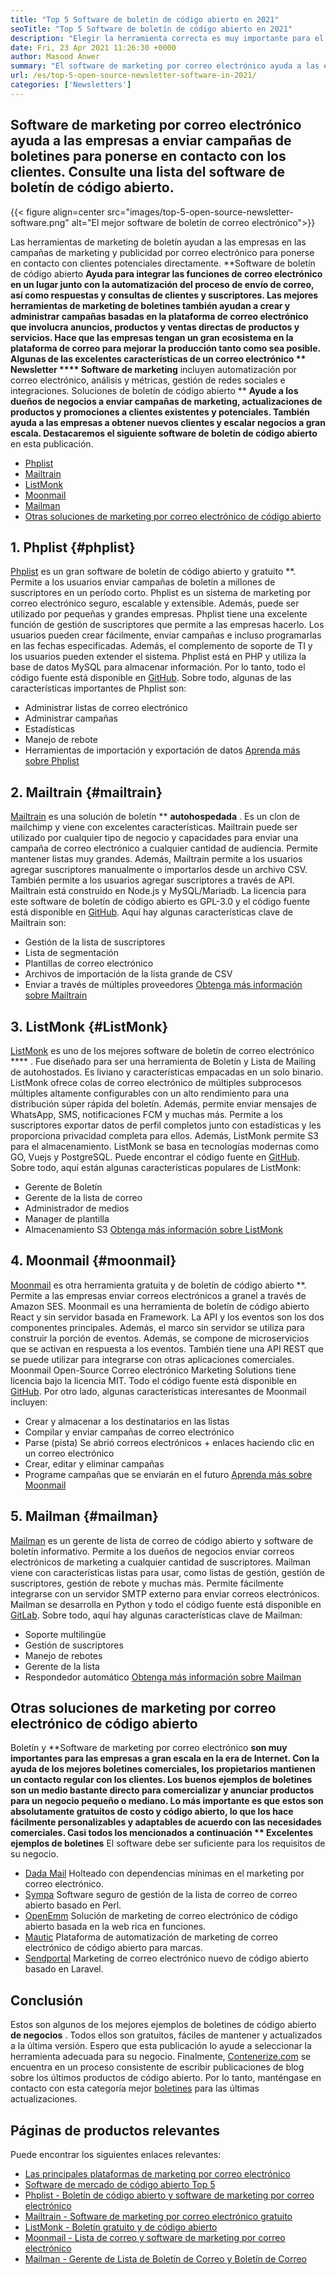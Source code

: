 ```yaml
---
title: "Top 5 Software de boletín de código abierto en 2021" 
seoTitle: "Top 5 Software de boletín de código abierto en 2021" 
description: "Elegir la herramienta correcta es muy importante para el crecimiento del negocio. Tenemos una lista concisa del mejor software de boletín de código abierto de correo electrónico." 
date: Fri, 23 Apr 2021 11:26:30 +0000
author: Masood Anwer
summary: "El software de marketing por correo electrónico ayuda a las empresas a enviar campañas de boletines para ponerse en contacto con los clientes. Consulte una lista del software de boletín de código abierto." 
url: /es/top-5-open-source-newsletter-software-in-2021/
categories: ['Newsletters']
---
```


## Software de marketing por correo electrónico ayuda a las empresas a enviar campañas de boletines para ponerse en contacto con los clientes. Consulte una lista del software de boletín de código abierto.

{{< figure align=center src="images/top-5-open-source-newsletter-software.png" alt="El mejor software de boletín de correo electrónico">}}

Las herramientas de marketing de boletín ayudan a las empresas en las campañas de marketing y publicidad por correo electrónico para ponerse en contacto con clientes potenciales directamente. **Software de boletín de código abierto  **Ayuda para integrar las funciones de correo electrónico en un lugar junto con la automatización del proceso de envío de correo, así como respuestas y consultas de clientes y suscriptores. Las mejores herramientas de marketing de boletines también ayudan a crear y administrar campañas basadas en la plataforma de correo electrónico que involucra anuncios, productos y ventas directas de productos y servicios. Hace que las empresas tengan un gran ecosistema en la plataforma de correo para mejorar la producción tanto como sea posible. Algunas de las excelentes características de un correo electrónico **  Newsletter  ****  Software de marketing**  incluyen automatización por correo electrónico, análisis y métricas, gestión de redes sociales e integraciones.
Soluciones de boletín de código abierto ** **Ayude a los dueños de negocios a enviar campañas de marketing, actualizaciones de productos y promociones a clientes existentes y potenciales. También ayuda a las empresas a obtener nuevos clientes y escalar negocios a gran escala. Destacaremos el siguiente software de boletín de código abierto**   en esta publicación.
  * [Phplist][1]
  * [Mailtrain][2]
  * [ListMonk][3]
  * [Moonmail][4]
  * [Mailman][5]
  * [Otras soluciones de marketing por correo electrónico de código abierto][6]

## 1. Phplist   {#phplist}
[Phplist][7] es un gran software de boletín de código abierto y gratuito **. Permite a los usuarios enviar campañas de boletín a millones de suscriptores en un período corto. Phplist es un sistema de marketing por correo electrónico seguro, escalable y extensible. Además, puede ser utilizado por pequeñas y grandes empresas. Phplist tiene una excelente función de gestión de suscriptores que permite a las empresas hacerlo. Los usuarios pueden crear fácilmente, enviar campañas e incluso programarlas en las fechas especificadas. Además, el complemento de soporte de TI y los usuarios pueden extender el sistema. Phplist está en PHP y utiliza la base de datos MySQL para almacenar información. Por lo tanto, todo el código fuente está disponible en [GitHub][8].
Sobre todo, algunas de las características importantes de Phplist son:
  * Administrar listas de correo electrónico
  * Administrar campañas
  * Estadísticas
  * Manejo de rebote
  * Herramientas de importación y exportación de datos
[Aprenda más sobre Phplist][7]

## 2. Mailtrain   {#mailtrain}
[Mailtrain][9] es una solución de boletín ** **autohospedada**  . Es un clon de mailchimp y viene con excelentes características. Mailtrain puede ser utilizado por cualquier tipo de negocio y capacidades para enviar una campaña de correo electrónico a cualquier cantidad de audiencia. Permite mantener listas muy grandes. Además, Mailtrain permite a los usuarios agregar suscriptores manualmente o importarlos desde un archivo CSV. También permite a los usuarios agregar suscriptores a través de API. Mailtrain está construido en Node.js y MySQL/Mariadb. La licencia para este software de boletín de código abierto es GPL-3.0 y el código fuente está disponible en [GitHub][10].
Aquí hay algunas características clave de Mailtrain son:
  * Gestión de la lista de suscriptores
  * Lista de segmentación
  * Plantillas de correo electrónico
  * Archivos de importación de la lista grande de CSV
  * Enviar a través de múltiples proveedores
[Obtenga más información sobre Mailtrain][9]

## 3. ListMonk   {#ListMonk}
[ListMonk][11] es uno de los mejores software de boletín de correo electrónico  **** . Fue diseñado para ser una herramienta de Boletín y Lista de Mailing de autohostados. Es liviano y características empacadas en un solo binario. ListMonk ofrece colas de correo electrónico de múltiples subprocesos múltiples altamente configurables con un alto rendimiento para una distribución súper rápida del boletín. Además, permite enviar mensajes de WhatsApp, SMS, notificaciones FCM y muchas más. Permite a los suscriptores exportar datos de perfil completos junto con estadísticas y les proporciona privacidad completa para ellos. Además, ListMonk permite S3 para el almacenamiento. ListMonk se basa en tecnologías modernas como GO, Vuejs y PostgreSQL. Puede encontrar el código fuente en [GitHub][12].
Sobre todo, aquí están algunas características populares de ListMonk:
  * Gerente de Boletín
  * Gerente de la lista de correo
  * Administrador de medios
  * Manager de plantilla
  * Almacenamiento S3
[Obtenga más información sobre ListMonk][11]

## 4. Moonmail   {#moonmail}
[Moonmail][13] es otra herramienta gratuita y de boletín de código abierto **. Permite a las empresas enviar correos electrónicos a granel a través de Amazon SES. Moonmail es una herramienta de boletín de código abierto React y sin servidor basada en Framework. La API y los eventos son los dos componentes principales. Además, el marco sin servidor se utiliza para construir la porción de eventos. Además, se compone de microservicios que se activan en respuesta a los eventos. También tiene una API REST que se puede utilizar para integrarse con otras aplicaciones comerciales. Moonmail Open-Source Correo electrónico Marketing Solutions tiene licencia bajo la licencia MIT. Todo el código fuente está disponible en [GitHub][14].
Por otro lado, algunas características interesantes de Moonmail incluyen:
  * Crear y almacenar a los destinatarios en las listas
  * Compilar y enviar campañas de correo electrónico
  * Parse (pista) Se abrió correos electrónicos + enlaces haciendo clic en un correo electrónico
  * Crear, editar y eliminar campañas
  * Programe campañas que se enviarán en el futuro
[Aprenda más sobre Moonmail][13]

## 5. Mailman   {#mailman}
[Mailman][15] es un gerente de lista de correo de código abierto y software de boletín informativo. Permite a los dueños de negocios enviar correos electrónicos de marketing a cualquier cantidad de suscriptores. Mailman viene con características listas para usar, como listas de gestión, gestión de suscriptores, gestión de rebote y muchas más. Permite fácilmente integrarse con un servidor SMTP externo para enviar correos electrónicos. Mailman se desarrolla en Python y todo el código fuente está disponible en [GitLab][16].
Sobre todo, aquí hay algunas características clave de Mailman:
  * Soporte multilingüe
  * Gestión de suscriptores
  * Manejo de rebotes
  * Gerente de la lista
  * Respondedor automático
[Obtenga más información sobre Mailman][15]

## Otras soluciones de marketing por correo electrónico de código abierto
Boletín y **Software de marketing por correo electrónico  **son muy importantes para las empresas a gran escala en la era de Internet. Con la ayuda de los mejores boletines comerciales, los propietarios mantienen un contacto regular con los clientes. Los buenos ejemplos de boletines son un medio bastante directo para comercializar y anunciar productos para un negocio pequeño o mediano. Lo más importante es que estos son absolutamente gratuitos de costo y código abierto, lo que los hace fácilmente personalizables y adaptables de acuerdo con las necesidades comerciales. Casi todos los mencionados a continuación **  Excelentes ejemplos de boletines**  El software debe ser suficiente para los requisitos de su negocio.
  * [Dada Mail][17] Holteado con dependencias mínimas en el marketing por correo electrónico.
  * [Sympa][18] Software seguro de gestión de la lista de correo de correo abierto basado en Perl.
  * [OpenEmm][19] Solución de marketing de correo electrónico de código abierto basada en la web rica en funciones.
  * [Mautic][20] Plataforma de automatización de marketing de correo electrónico de código abierto para marcas.
  * [Sendportal][21] Marketing de correo electrónico nuevo de código abierto basado en Laravel.

## Conclusión
Estos son algunos de los mejores ejemplos de boletines de código abierto **de negocios** . Todos ellos son gratuitos, fáciles de mantener y actualizados a la última versión. Espero que esta publicación lo ayude a seleccionar la herramienta adecuada para su negocio.
Finalmente, [Contenerize.com][22] se encuentra en un proceso consistente de escribir publicaciones de blog sobre los últimos productos de código abierto. Por lo tanto, manténgase en contacto con esta categoría mejor [boletines][23] para las últimas actualizaciones.

## Páginas de productos relevantes
Puede encontrar los siguientes enlaces relevantes:
  * [Las principales plataformas de marketing por correo electrónico][24]
  * [Software de mercado de código abierto Top 5][25]
  * [Phplist - Boletín de código abierto y software de marketing por correo electrónico][7]
  * [Mailtrain - Software de marketing por correo electrónico gratuito][9]
  * [ListMonk - Boletín gratuito y de código abierto][11]
  * [Moonmail - Lista de correo y software de marketing por correo electrónico][13]
  * [Mailman - Gerente de Lista de Boletín de Correo y Boletín de Correo][15]

  
[1]: #phpList
[2]: #Mailtrain
[3]: #listmonk
[4]: #MoonMail
[5]: #Mailman
[6]: #OtherOpen-sourceEmailMarketingSolutions
[7]: https://products.containerize.com/newsletter/phplist
[8]: https://github.com/phpList/phplist3
[9]: https://products.containerize.com/newsletter/mailtrain
[10]: https://github.com/Mailtrain-org/mailtrain
[11]: https://products.containerize.com/newsletter/listmonk
[12]: https://github.com/knadh/listmonk
[13]: https://products.containerize.com/newsletter/moonmail
[14]: https://github.com/MoonMail/MoonMail
[15]: https://products.containerize.com/newsletter/mailman
[16]: https://gitlab.com/mailman
[17]: https://dadamailproject.com/
[18]: https://www.sympa.org/
[19]: https://www.agnitas.de/en/e-marketing_manager/email-marketing-software-variants/openemm/
[20]: https://www.mautic.org/
[21]: https://laravel-news.com/sendportal-open-source-email-marketing-software
[22]: https://containerize.com
[23]: https://blog.containerize.com/category/newsletter/
[24]: https://products.containerize.com/newsletter
[25]: https://blog.containerize.com/marketplace/top-5-open-source-marketplace-software-in-2021/
